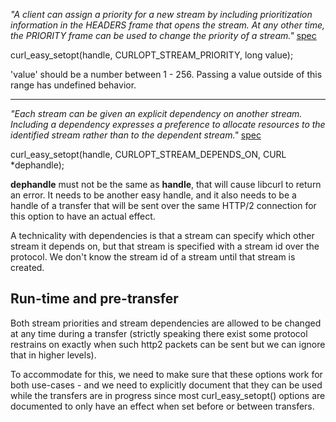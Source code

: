 *"A client can assign a priority for a new stream by including prioritization information in the HEADERS frame that opens the stream. At any other time, the PRIORITY frame can be used to change the priority of a stream."* [spec](https://httpwg.github.io/specs/rfc7540.html#StreamPriority)

curl_easy_setopt(handle, CURLOPT_STREAM_PRIORITY, long value);

'value' should be a number between 1 - 256. Passing a value outside of this range has undefined behavior.

-----

*"Each stream can be given an explicit dependency on another stream. Including a dependency expresses a preference to allocate resources to the identified stream rather than to the dependent stream."* [spec](https://httpwg.github.io/specs/rfc7540.html#pri-depend)

curl_easy_setopt(handle, CURLOPT_STREAM_DEPENDS_ON, CURL *dephandle);

**dephandle** must not be the same as **handle**, that will cause libcurl to return an error. It needs to be another easy handle, and it also needs to be a handle of a transfer that will be sent over the same HTTP/2 connection for this option to have an actual effect.

A technicality with dependencies is that a stream can specify which other stream it depends on, but that stream is specified with a stream id over the protocol. We don't know the stream id of a stream until that stream is created.

Run-time and pre-transfer
-------------------------

Both stream priorities and stream dependencies are allowed to be changed at any time during a transfer (strictly speaking there exist some protocol restrains on exactly when such http2 packets can be sent but we can ignore that in higher levels).

To accommodate for this, we need to make sure that these options work for both use-cases - and we need to explicitly document that they can be used while the transfers are in progress since most curl_easy_setopt() options are documented to only have an effect when set before or between transfers.